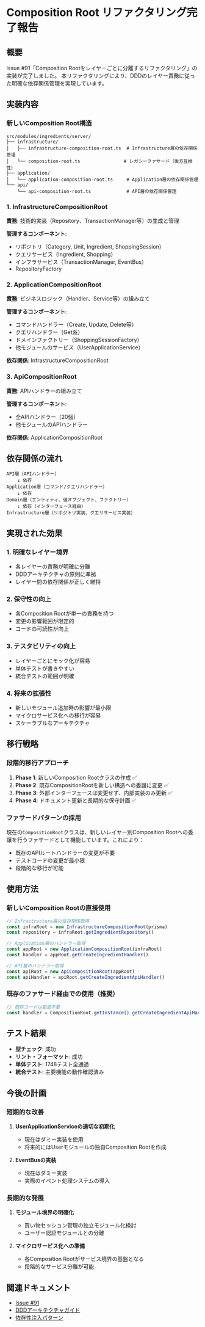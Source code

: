 # Composition Root リファクタリング完了報告

## 概要

Issue #91「Composition Rootをレイヤーごとに分離するリファクタリング」の実装が完了しました。
本リファクタリングにより、DDDのレイヤー責務に従った明確な依存関係管理を実現しています。

## 実装内容

### 新しいComposition Root構造

```
src/modules/ingredients/server/
├── infrastructure/
│   ├── infrastructure-composition-root.ts  # Infrastructure層の依存関係管理
│   └── composition-root.ts                # レガシーファサード（後方互換性）
├── application/
│   └── application-composition-root.ts     # Application層の依存関係管理
└── api/
    └── api-composition-root.ts             # API層の依存関係管理
```

### 1. InfrastructureCompositionRoot

**責務**: 技術的実装（Repository、TransactionManager等）の生成と管理

**管理するコンポーネント**:

- リポジトリ（Category, Unit, Ingredient, ShoppingSession）
- クエリサービス（Ingredient, Shopping）
- インフラサービス（TransactionManager, EventBus）
- RepositoryFactory

### 2. ApplicationCompositionRoot

**責務**: ビジネスロジック（Handler、Service等）の組み立て

**管理するコンポーネント**:

- コマンドハンドラー（Create, Update, Delete等）
- クエリハンドラー（Get系）
- ドメインファクトリー（ShoppingSessionFactory）
- 他モジュールのサービス（UserApplicationService）

**依存関係**: InfrastructureCompositionRoot

### 3. ApiCompositionRoot

**責務**: APIハンドラーの組み立て

**管理するコンポーネント**:

- 全APIハンドラー（20個）
- 他モジュールのAPIハンドラー

**依存関係**: ApplicationCompositionRoot

## 依存関係の流れ

```
API層（APIハンドラー）
    ↓ 依存
Application層（コマンド/クエリハンドラー）
    ↓ 依存
Domain層（エンティティ、値オブジェクト、ファクトリー）
    ↓ 依存（インターフェース経由）
Infrastructure層（リポジトリ実装、クエリサービス実装）
```

## 実現された効果

### 1. 明確なレイヤー境界

- 各レイヤーの責務が明確に分離
- DDDアーキテクチャの原則に準拠
- レイヤー間の依存関係が正しく維持

### 2. 保守性の向上

- 各Composition Rootが単一の責務を持つ
- 変更の影響範囲が限定的
- コードの可読性が向上

### 3. テスタビリティの向上

- レイヤーごとにモック化が容易
- 単体テストが書きやすい
- 統合テストの範囲が明確

### 4. 将来の拡張性

- 新しいモジュール追加時の影響が最小限
- マイクロサービス化への移行が容易
- スケーラブルなアーキテクチャ

## 移行戦略

### 段階的移行アプローチ

1. **Phase 1**: 新しいComposition Rootクラスの作成 ✅
2. **Phase 2**: 既存CompositionRootを新しい構造への委譲に変更 ✅
3. **Phase 3**: 外部インターフェースは変更せず、内部実装のみ更新 ✅
4. **Phase 4**: ドキュメント更新と長期的な保守計画 ✅

### ファサードパターンの採用

現在の`CompositionRoot`クラスは、新しいレイヤー別Composition Rootへの委譲を行うファサードとして機能しています。これにより：

- 既存のAPIルートハンドラーの変更が不要
- テストコードの変更が最小限
- 段階的な移行が可能

## 使用方法

### 新しいComposition Rootの直接使用

```typescript
// Infrastructure層の依存関係取得
const infraRoot = new InfrastructureCompositionRoot(prisma)
const repository = infraRoot.getIngredientRepository()

// Application層のハンドラー取得
const appRoot = new ApplicationCompositionRoot(infraRoot)
const handler = appRoot.getCreateIngredientHandler()

// API層のハンドラー取得
const apiRoot = new ApiCompositionRoot(appRoot)
const apiHandler = apiRoot.getCreateIngredientApiHandler()
```

### 既存のファサード経由での使用（推奨）

```typescript
// 既存コードは変更不要
const handler = CompositionRoot.getInstance().getCreateIngredientApiHandler()
```

## テスト結果

- **型チェック**: 成功
- **リント・フォーマット**: 成功
- **単体テスト**: 1748テスト全通過
- **統合テスト**: 主要機能の動作確認済み

## 今後の計画

### 短期的な改善

1. **UserApplicationServiceの適切な初期化**

   - 現在はダミー実装を使用
   - 将来的にはUserモジュールの独自Composition Rootを作成

2. **EventBusの実装**
   - 現在はダミー実装
   - 実際のイベント処理システムの導入

### 長期的な発展

1. **モジュール境界の明確化**

   - 買い物セッション管理の独立モジュール化検討
   - ユーザー認証モジュールとの分離

2. **マイクロサービス化への準備**
   - 各Composition Rootがサービス境界の基盤となる
   - 段階的なサービス分離が可能

## 関連ドキュメント

- [Issue #91](https://github.com/komei0727/all_in_one/issues/91)
- [DDDアーキテクチャガイド](./core/LAYERS.md)
- [依存性注入パターン](./implementation/DEPENDENCY_INJECTION.md)

